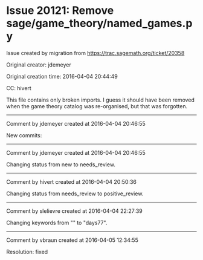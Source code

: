 # Issue 20121: Remove sage/game_theory/named_games.py

Issue created by migration from https://trac.sagemath.org/ticket/20358

Original creator: jdemeyer

Original creation time: 2016-04-04 20:44:49

CC:  hivert

This file contains only broken imports. I guess it should have been removed when the game theory catalog was re-organised, but that was forgotten.


---

Comment by jdemeyer created at 2016-04-04 20:46:55

New commits:


---

Comment by jdemeyer created at 2016-04-04 20:46:55

Changing status from new to needs_review.


---

Comment by hivert created at 2016-04-04 20:50:36

Changing status from needs_review to positive_review.


---

Comment by slelievre created at 2016-04-04 22:27:39

Changing keywords from "" to "days77".


---

Comment by vbraun created at 2016-04-05 12:34:55

Resolution: fixed
